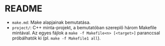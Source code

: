 # README


* `make.md`: Make alapjainak bemutatása.
* `project/`: C++ minta-projekt, a bemutatóban szereplő három Makefile mintával.
  Az egyes fájlok a `make -f Makefile<n> [<target>]` paranccsal próbálhatók ki
  (pl. `make -f Makefile1 all`).

